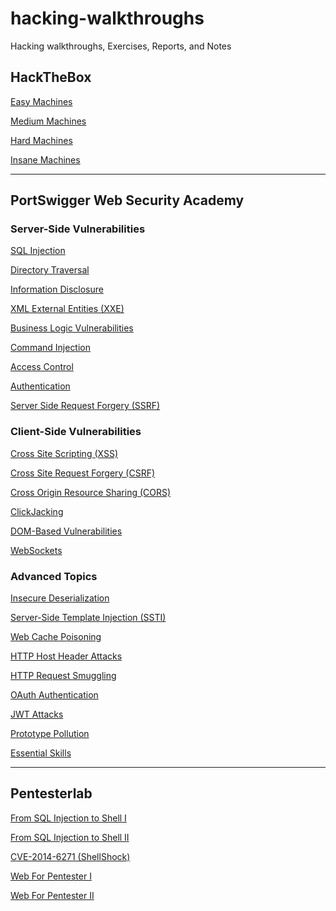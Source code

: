 # hacking-walkthroughs
Hacking walkthroughs, Exercises, Reports, and Notes

## HackTheBox

[Easy Machines](htb_walkthroughs/easy/README.md)

[Medium Machines](htb_walkthroughs/)

[Hard Machines](htb_walkthroughs/)

[Insane Machines](htb_walkthroughs/)

---
## PortSwigger Web Security Academy

### Server-Side Vulnerabilities

[SQL Injection](PortSwigger_Web_Security_Academy/SQL_Injection/README.md)

[Directory Traversal](PortSwigger_Web_Security_Academy/Directory_Traversal/README.md)

[Information Disclosure](PortSwigger_Web_Security_Academy/Information_Disclosure/README.md)

[XML External Entities (XXE)](PortSwigger_Web_Security_Academy/XXE/README.md)

[Business Logic Vulnerabilities](PortSwigger_Web_Security_Academy/Business_Logic/README.md)

[Command Injection](PortSwigger_Web_Security_Academy/Command_Injection/README.md)

[Access Control](PortSwigger_Web_Security_Academy/Access_Control/README.md)

[Authentication](PortSwigger_Web_Security_Academy/Authentication/README.md)

[Server Side Request Forgery (SSRF)](PortSwigger_Web_Security_Academy/SSRF/README.md)


### Client-Side Vulnerabilities

[Cross Site Scripting (XSS)](PortSwigger_Web_Security_Academy/XSS/README.md)

[Cross Site Request Forgery (CSRF)]()

[Cross Origin Resource Sharing (CORS)]()

[ClickJacking]()

[DOM-Based Vulnerabilities]()

[WebSockets]()


### Advanced Topics

[Insecure Deserialization]()

[Server-Side Template Injection (SSTI)]()

[Web Cache Poisoning]()

[HTTP Host Header Attacks]()

[HTTP Request Smuggling]()

[OAuth Authentication]()

[JWT Attacks]()

[Prototype Pollution]()

[Essential Skills]()

---
## Pentesterlab

[From SQL Injection to Shell I](/Pentester%20Lab/From%20SQL%20Injection%20to%20Shell/sql_2_shell.md)

[From SQL Injection to Shell II](/Pentester%20Lab/)

[CVE-2014-6271 (ShellShock)](/Pentester%20Lab/)

[Web For Pentester I](/Pentester%20Lab/)

[Web For Pentester II](/Pentester%20Lab/)